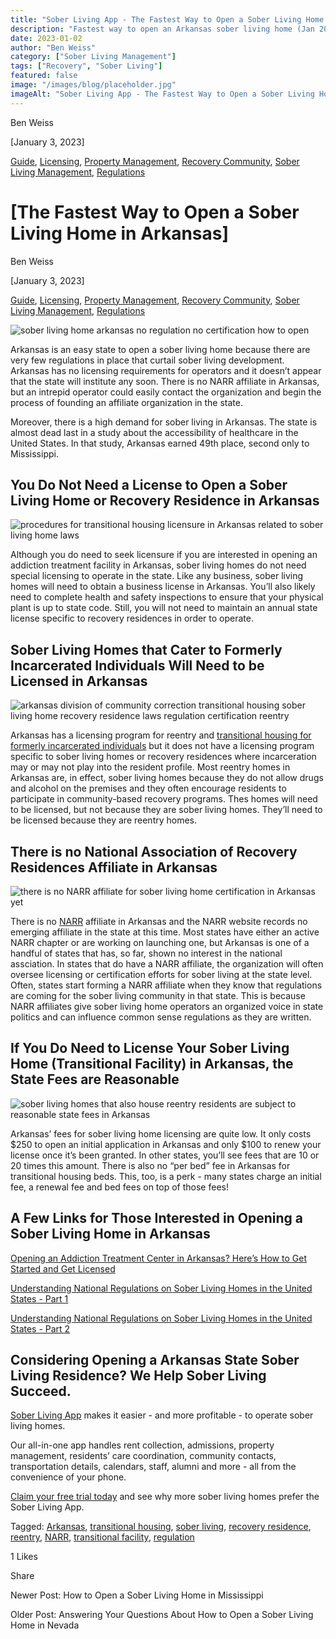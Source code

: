 ```yaml
---
title: "Sober Living App - The Fastest Way to Open a Sober Living Home in Arkansas"
description: "Fastest way to open an Arkansas sober living home (Jan 2023)? Guide with tips from the Sober Living App blog archives."
date: 2023-01-02
author: "Ben Weiss"
category: ["Sober Living Management"]
tags: ["Recovery", "Sober Living"]
featured: false
image: "/images/blog/placeholder.jpg"
imageAlt: "Sober Living App - The Fastest Way to Open a Sober Living Home in Arkansas"
---
```


Ben Weiss

[January 3, 2023]

[Guide](/sober-living-app-blog/category/Guide), [Licensing](/sober-living-app-blog/category/Licensing), [Property Management](/sober-living-app-blog/category/Property+Management), [Recovery Community](/sober-living-app-blog/category/Recovery+Community), [Sober Living Management](/sober-living-app-blog/category/Sober+Living+Management), [Regulations](/sober-living-app-blog/category/Regulations)

#  [The Fastest Way to Open a Sober Living Home in Arkansas]

Ben Weiss

[January 3, 2023]

[Guide](/sober-living-app-blog/category/Guide), [Licensing](/sober-living-app-blog/category/Licensing), [Property Management](/sober-living-app-blog/category/Property+Management), [Recovery Community](/sober-living-app-blog/category/Recovery+Community), [Sober Living Management](/sober-living-app-blog/category/Sober+Living+Management), [Regulations](/sober-living-app-blog/category/Regulations)

![sober living home arkansas no regulation no certification how to open](/images/blog/the-fastest-way-to-open-a-sober-living-home-in-arkansas/Screen_Shot_2022-12-28_at_6.38.03_PM.png)

Arkansas is an easy state to open a sober living home because there are very few regulations in place that curtail sober living development. Arkansas has no licensing requirements for operators and it doesn’t appear that the state will institute any soon. There is no NARR affiliate in Arkansas, but an intrepid operator could easily contact the organization and begin the process of founding an affiliate organization in the state. 

Moreover, there is a high demand for sober living in Arkansas. The state is almost dead last in a study about the accessibility of healthcare in the United States. In that study, Arkansas earned 49th place, second only to Mississippi. 

## You Do Not Need a License to Open a Sober Living Home or Recovery Residence in Arkansas

![procedures for transitional housing licensure in Arkansas related to sober living home laws](/images/blog/the-fastest-way-to-open-a-sober-living-home-in-arkansas/Screen_Shot_2022-12-28_at_6.35.46_PM.png)

Although you do need to seek licensure if you are interested in opening an addiction treatment facility in Arkansas, sober living homes do not need special licensing to operate in the state. Like any business, sober living homes will need to obtain a business license in Arkansas. You’ll also likely need to complete health and safety inspections to ensure that your physical plant is up to state code. Still, you will not need to maintain an annual state license specific to recovery residences in order to operate. 

## Sober Living Homes that Cater to Formerly Incarcerated Individuals Will Need to be Licensed in Arkansas

![arkansas division of community correction transitional housing sober living home recovery residence laws regulation certification reentry](/images/blog/the-fastest-way-to-open-a-sober-living-home-in-arkansas/Screen_Shot_2022-12-28_at_6.35.58_PM.png)

Arkansas has a licensing program for reentry and [transitional housing for formerly incarcerated individuals](https://doc.arkansas.gov/community-correction/reentry/transitional-housing-and-reentry-information/#substance-abuse) but it does not have a licensing program specific to sober living homes or recovery residences where incarceration may or may not play into the resident profile. Most reentry homes in Arkansas are, in effect, sober living homes because they do not allow drugs and alcohol on the premises and they often encourage residents to participate in community-based recovery programs. Thes homes will need to be licensed, but not because they are sober living homes. They’ll need to be licensed because they are reentry homes. 

## There is no National Association of Recovery Residences Affiliate in Arkansas

![there is no NARR affiliate for sober living home certification in Arkansas yet](/images/blog/the-fastest-way-to-open-a-sober-living-home-in-arkansas/Screen_Shot_2022-12-28_at_6.36.17_PM.png)

There is no [NARR](https://narronline.org/) affiliate in Arkansas and the NARR website records no emerging affiliate in the state at this time. Most states have either an active NARR chapter or are working on launching one, but Arkansas is one of a handful of states that has, so far, shown no interest in the national assciation. In states that do have a NARR affiliate, the organization will often oversee licensing or certification efforts for sober living at the state level. Often, states start forming a NARR affiliate when they know that regulations are coming for the sober living community in that state. This is because NARR affiliates give sober living home operators an organized voice in state politics and can influence common sense regulations as they are written.

## If You Do Need to License Your Sober Living Home (Transitional Facility) in Arkansas, the State Fees are Reasonable 

![sober living homes that also house reentry residents are subject to reasonable state fees in Arkansas](/images/blog/the-fastest-way-to-open-a-sober-living-home-in-arkansas/Screen_Shot_2022-12-28_at_6.36.58_PM.png)

Arkansas’ fees for sober living home licensing are quite low. It only costs $250 to open an initial application in Arkansas and only $100 to renew your license once it’s been granted. In other states, you’ll see fees that are 10 or 20 times this amount. There is also no “per bed” fee in Arkansas for transitional housing beds. This, too, is a perk - many states charge an initial fee, a renewal fee and bed fees on top of those fees!

## A Few Links for Those Interested in Opening a Sober Living Home in Arkansas

[Opening an Addiction Treatment Center in Arkansas? Here’s How to Get Started and Get Licensed](https://behavehealth.com/blog/2022/3/8/opening-an-addiction-treatment-center-in-arkansas-heres-how-to-get-started-and-get-licensed)

[Understanding National Regulations on Sober Living Homes in the United States - Part 1 ](https://soberlivingapp.com/sober-living-app-blog/2021/8/3/understanding-national-regulations-on-sober-living-homes-in-the-united-states-part-1)

[Understanding National Regulations on Sober Living Homes in the United States - Part 2](https://soberlivingapp.com/sober-living-app-blog/2021/8/17/understanding-national-regulations-on-sober-living-homes-in-the-united-states-part-2)

## Considering Opening a Arkansas State Sober Living Residence? We Help Sober Living Succeed. 

[Sober Living App](/) makes it easier - and more profitable - to operate sober living homes. 

Our all-in-one app handles rent collection, admissions, property management, residents’ care coordination, community contacts, transportation details, calendars, staff, alumni and more - all from the convenience of your phone. 

[Claim your free trial today](https://behavehealth.com/get-started) and see why more sober living homes prefer the Sober Living App.

Tagged: [Arkansas](https://soberlivingapp.com/sober-living-app-blog/tag/Arkansas), [transitional housing](https://soberlivingapp.com/sober-living-app-blog/tag/transitional+housing), [sober living](/sober-living-app-blog/tag/sober+living), [recovery residence](/sober-living-app-blog/tag/recovery+residence), [reentry](https://soberlivingapp.com/sober-living-app-blog/tag/reentry), [NARR](/sober-living-app-blog/tag/NARR), [transitional facility](https://soberlivingapp.com/sober-living-app-blog/tag/transitional+facility), [regulation](/sober-living-app-blog/tag/regulation)

1 Likes

Share

Newer Post: How to Open a Sober Living Home in Mississippi

Older Post: Answering Your Questions About How to Open a Sober Living Home in Nevada 
